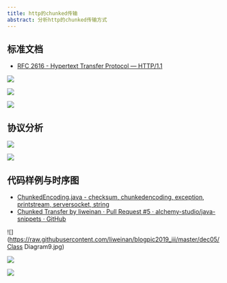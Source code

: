 ```yaml
---
title: http的chunked传输
abstract: 分析http的chunked传输方式
---
```




## 标准文档

* [RFC 2616 - Hypertext Transfer Protocol — HTTP/1.1](https://tools.ietf.org/html/rfc2616#section-3.6.1)

![](https://raw.githubusercontent.com/liweinan/blogpic2019_iii/master/dec05/8E4A8E1B-92A9-45D1-8825-C13749BB5BAE.png)

![](https://raw.githubusercontent.com/liweinan/blogpic2019_iii/master/dec05/A5A6C9B3-5360-4091-82D4-78C6B26AE07B.png)

![](https://raw.githubusercontent.com/liweinan/blogpic2019_iii/master/dec05/7C2C656C-FE69-4353-A307-22BF7551BDCC.png)

## 协议分析

![](https://raw.githubusercontent.com/liweinan/blogpic2019_iii/master/dec05/3873230B-12D6-431D-A4DF-C1041DDDA731.png)

![](https://raw.githubusercontent.com/liweinan/blogpic2019_iii/master/dec05/5850E009-DC61-4FD8-8822-4A217F66BB07.png)

## 代码样例与时序图

* [ChunkedEncoding.java - checksum, chunkedencoding, exception, printstream, serversocket, string](https://alvinalexander.com/java/jwarehouse/openjdk-8/jdk/test/java/net/URLConnection/ChunkedEncoding.java.shtml)
* [Chunked Transfer by liweinan · Pull Request #5 · alchemy-studio/java-snippets · GitHub](https://github.com/alchemy-studio/java-snippets/pull/5)

![](https://raw.githubusercontent.com/liweinan/blogpic2019_iii/master/dec05/Class Diagram9.jpg)

![](https://raw.githubusercontent.com/liweinan/blogpic2019_iii/master/dec05/io.weli.io.HttpChunkedEncoding.run().jpg)

![](https://raw.githubusercontent.com/liweinan/blogpic2019_iii/master/dec05/io.weli.io.HttpChunkedEncoding.HttpChunkedEncoding().jpg)
